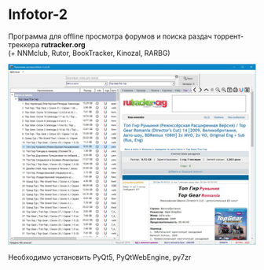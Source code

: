 # Infotor-2
Программа для offline просмотра форумов и поиска раздач торрент-треккера <b>rutracker.org</b><br>
(+ NNMclub, Rutor, BookTracker, Kinozal, RARBG)

 ![Пример окна программы](/pic01.JPG)

Необходимо установить PyQt5, PyQtWebEngine, py7zr

